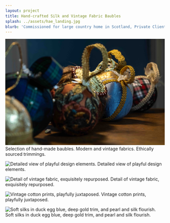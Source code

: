 ```yaml
---
layout: project
title: Hand-crafted Silk and Vintage Fabric Baubles
splash: ../assets/hae_landing.jpg
blurb: 'Commissioned for large country home in Scotland, Private Client.'
---
```

![Selection of hand-made baubles. Modern and vintage fabrics. Ethically sourced trimmings.](/assets/hae_landing.jpg) Selection of hand-made baubles. Modern and vintage fabrics. Ethically sourced trimmings.

![Detailed view of playful design elements. ](/assets/dsc07219.jpg) Detailed view of playful design elements.

![Detail of vintage fabric, exquisitely repurposed.](/assets/dsc07237.jpg) Detail of vintage fabric, exquisitely repurposed.

![Vintage cotton prints, playfully juxtaposed.](/assets/dsc07245.jpg) Vintage cotton prints, playfully juxtaposed.

![Soft silks in duck egg blue, deep gold trim, and pearl and silk flourish.](/assets/dsc07249.jpg) Soft silks in duck egg blue, deep gold trim, and pearl and silk flourish.
